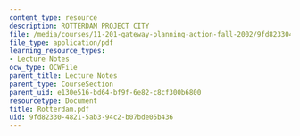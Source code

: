 ```yaml
---
content_type: resource
description: ROTTERDAM PROJECT CITY
file: /media/courses/11-201-gateway-planning-action-fall-2002/9fd8233048215ab394c2b07bde05b436_Rotterdam.pdf
file_type: application/pdf
learning_resource_types:
- Lecture Notes
ocw_type: OCWFile
parent_title: Lecture Notes
parent_type: CourseSection
parent_uid: e130e516-bd64-bf9f-6e82-c8cf300b6800
resourcetype: Document
title: Rotterdam.pdf
uid: 9fd82330-4821-5ab3-94c2-b07bde05b436
---
```

